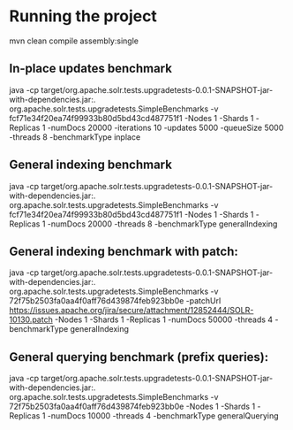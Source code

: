 Running the project
====================

mvn clean compile assembly:single


In-place updates benchmark
--------------------------
java -cp target/org.apache.solr.tests.upgradetests-0.0.1-SNAPSHOT-jar-with-dependencies.jar:. org.apache.solr.tests.upgradetests.SimpleBenchmarks -v fcf71e34f20ea74f99933b80d5bd43cd487751f1 -Nodes 1 -Shards 1 -Replicas 1 -numDocs 20000 -iterations 10 -updates 5000 -queueSize 5000 -threads 8 -benchmarkType inplace

General indexing benchmark
--------------------------
java -cp target/org.apache.solr.tests.upgradetests-0.0.1-SNAPSHOT-jar-with-dependencies.jar:. org.apache.solr.tests.upgradetests.SimpleBenchmarks -v fcf71e34f20ea74f99933b80d5bd43cd487751f1 -Nodes 1 -Shards 1 -Replicas 1 -numDocs 20000 -threads 8 -benchmarkType generalIndexing

General indexing benchmark with patch:
--------------------------
java -cp target/org.apache.solr.tests.upgradetests-0.0.1-SNAPSHOT-jar-with-dependencies.jar:. org.apache.solr.tests.upgradetests.SimpleBenchmarks -v 72f75b2503fa0aa4f0aff76d439874feb923bb0e -patchUrl https://issues.apache.org/jira/secure/attachment/12852444/SOLR-10130.patch -Nodes 1 -Shards 1 -Replicas 1 -numDocs 50000 -threads 4 -benchmarkType generalIndexing

General querying benchmark (prefix queries):
--------------------------
java -cp target/org.apache.solr.tests.upgradetests-0.0.1-SNAPSHOT-jar-with-dependencies.jar:. org.apache.solr.tests.upgradetests.SimpleBenchmarks -v 72f75b2503fa0aa4f0aff76d439874feb923bb0e -Nodes 1 -Shards 1 -Replicas 1 -numDocs 10000 -threads 4 -benchmarkType generalQuerying

